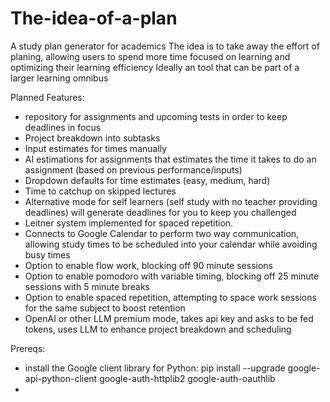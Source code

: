 # The-idea-of-a-plan
A study plan generator for academics
The idea is to take away the effort of planing, allowing users to spend more time focused on learning and optimizing their learning efficiency
Ideally an tool that can be part of a larger learning omnibus

Planned Features:
* repository for assignments and upcoming tests in order to keep deadlines in focus
* Project breakdown into subtasks
* Input estimates for times manually
* AI estimations for assignments that estimates the time it takes to do an assignment (based on previous performance/inputs)
* Dropdown defaults for time estimates (easy, medium, hard)
* Time to catchup on skipped lectures
* Alternative mode for self learners (self study with no teacher providing deadlines) will generate deadlines for you to keep you challenged
* Leitner system implemented for spaced repetition. 
* Connects to Google Calendar to perform two way communication, allowing study times to be scheduled into your calendar while avoiding busy times
* Option to enable flow work, blocking off 90 minute sessions
* Option to enable pomodoro with variable timing, blocking off 25 minute sessions with 5 minute breaks
* Option to enable spaced repetition, attempting to space work sessions for the same subject to boost retention
* OpenAI or other LLM premium mode, takes api key and asks to be fed tokens, uses LLM to enhance project breakdown and scheduling

Prereqs:
* install the Google client library for Python:
pip install --upgrade google-api-python-client google-auth-httplib2 google-auth-oauthlib
*